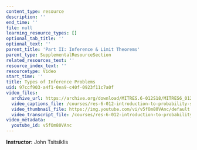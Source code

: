 ```yaml
---
content_type: resource
description: ''
end_time: ''
file: null
learning_resource_types: []
optional_tab_title: ''
optional_text: ''
parent_title: 'Part II: Inference & Limit Theorems'
parent_type: SupplementalResourceSection
related_resources_text: ''
resource_index_text: ''
resourcetype: Video
start_time: ''
title: Types of Inference Problems
uid: 97ccf903-a4f1-0ea9-c40f-0923f11c7a0f
video_files:
  archive_url: https://archive.org/download/MITRES.6-012S18/MITRES6_012S18_L14-03_300k.mp4
  video_captions_file: /courses/res-6-012-introduction-to-probability-spring-2018/ad85d756e7b956d695e8078f184ba401_v5fOm80VAnc.vtt
  video_thumbnail_file: https://img.youtube.com/vi/v5fOm80VAnc/default.jpg
  video_transcript_file: /courses/res-6-012-introduction-to-probability-spring-2018/ab5c40f4eec34f17bae9ce74dfe170fb_v5fOm80VAnc.pdf
video_metadata:
  youtube_id: v5fOm80VAnc
---
```


**Instructor:** John Tsitsiklis